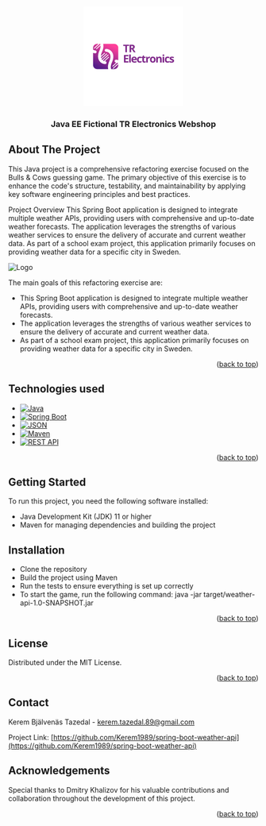 <!-- Improved compatibility of back to top link: See: https://github.com/othneildrew/Best-README-Template/pull/73 -->
<a name="readme-top"></a>
<!--
*** Thanks for checking out the Best-README-Template. If you have a suggestion
*** that would make this better, please fork the repo and create a pull request
*** or simply open an issue with the tag "enhancement".
*** Don't forget to give the project a star!
*** Thanks again! Now go create something AMAZING! :D
-->



<!-- PROJECT SHIELDS -->
<!--
*** I'm using markdown "reference style" links for readability.
*** Reference links are enclosed in brackets [ ] instead of parentheses ( ).
*** See the bottom of this document for the declaration of the reference variables
*** for contributors-url, forks-url, etc. This is an optional, concise syntax you may use.
*** https://www.markdownguide.org/basic-syntax/#reference-style-links
-->


<!-- PROJECT LOGO -->
<br />
<div align="center">
    <img src="src/main/resources/static/images/TR.png" alt="Logo" width="200" height="200">
  </a>

  <h3 align="center">Java EE Fictional TR Electronics Webshop</h3>
</div>

<!-- ABOUT THE PROJECT -->
## About The Project



This Java project is a comprehensive refactoring exercise focused on the Bulls & Cows guessing game. The primary objective of this exercise is to enhance the code's structure, testability, and maintainability by applying key software engineering principles and best practices.

Project Overview
This Spring Boot application is designed to integrate multiple weather APIs, providing users with comprehensive and up-to-date weather forecasts. The application leverages the strengths of various weather services to ensure the delivery of accurate and current weather data. As part of a school exam project, this application primarily focuses on providing weather data for a specific city in Sweden.

<div>
    <img src="images/pic.png" alt="Logo" width="512" height="416">
  </a>

The main goals of this refactoring exercise are:

* This Spring Boot application is designed to integrate multiple weather APIs, providing users with comprehensive and up-to-date weather forecasts. 
* The application leverages the strengths of various weather services to ensure the delivery of accurate and current weather data. 
* As part of a school exam project, this application primarily focuses on providing weather data for a specific city in Sweden.

<p align="right">(<a href="#readme-top">back to top</a>)</p>


<!-- TECHNOLOGIES USED -->
## Technologies used
* [![Java][Java.com]][Java-url]
* [![Spring Boot][SpringBoot.com]][SpringBoot-url]
* [![JSON][JSON.com]][JSON-url]
* [![Maven][Maven.com]][Maven-url]
* [![REST API][RestAPI.com]][RestAPI-url]



<p align="right">(<a href="#readme-top">back to top</a>)</p>



<!-- GETTING STARTED -->
## Getting Started

To run this project, you need the following software installed:

* Java Development Kit (JDK) 11 or higher
* Maven for managing dependencies and building the project

## Installation
* Clone the repository
* Build the project using Maven
* Run the tests to ensure everything is set up correctly
* To start the game, run the following command: java -jar target/weather-api-1.0-SNAPSHOT.jar

<p align="right">(<a href="#readme-top">back to top</a>)</p>

<!-- LICENSE -->
## License
Distributed under the MIT License.

<p align="right">(<a href="#readme-top">back to top</a>)</p>

<!-- CONTACT -->
## Contact
Kerem Bjälvenäs Tazedal - kerem.tazedal.89@gmail.com

Project Link: [https://github.com/Kerem1989/spring-boot-weather-api](https://github.com/Kerem1989/spring-boot-weather-api)

<!-- ACKNOWLEDGEMENTS -->
## Acknowledgements

Special thanks to Dmitry Khalizov for his valuable contributions and collaboration throughout the development of this project.


<p align="right">(<a href="#readme-top">back to top</a>)</p>


<!-- MARKDOWN LINKS & IMAGES -->
<!-- https://www.markdownguide.org/basic-syntax/#reference-style-links -->
[contributors-shield]: https://img.shields.io/github/contributors/othneildrew/Best-README-Template.svg?style=for-the-badge
[contributors-url]: https://github.com/othneildrew/Best-README-Template/graphs/contributors
[forks-shield]: https://img.shields.io/github/forks/othneildrew/Best-README-Template.svg?style=for-the-badge
[forks-url]: https://github.com/othneildrew/Best-README-Template/network/members
[stars-shield]: https://img.shields.io/github/stars/othneildrew/Best-README-Template.svg?style=for-the-badge
[stars-url]: https://github.com/othneildrew/Best-README-Template/stargazers
[issues-shield]: https://img.shields.io/github/issues/othneildrew/Best-README-Template.svg?style=for-the-badge
[issues-url]: https://github.com/othneildrew/Best-README-Template/issues
[license-shield]: https://img.shields.io/github/license/othneildrew/Best-README-Template.svg?style=for-the-badge
[license-url]: https://github.com/othneildrew/Best-README-Template/blob/master/LICENSE.txt
[linkedin-shield]: https://img.shields.io/badge/-LinkedIn-black.svg?style=for-the-badge&logo=linkedin&colorB=555
[linkedin-url]: https://linkedin.com/in/othneildrew
[product-screenshot]: images/screenshot.png
[Next.js]: https://img.shields.io/badge/next.js-000000?style=for-the-badge&logo=nextdotjs&logoColor=white
[Next-url]: https://nextjs.org/
[Java.com]: https://img.shields.io/badge/Java-007396?style=for-the-badge&logo=java&logoColor=white
[Java-url]: https://www.java.com
[MySQL.com]: https://img.shields.io/badge/MySQL-4479A1?style=for-the-badge&logo=mysql&logoColor=white
[MySQL-url]: https://www.mysql.com
[JSON.com]: https://img.shields.io/badge/JSON-000000?style=for-the-badge&logo=json&logoColor=white
[JSON-url]: https://www.json.org
[Maven.com]: https://img.shields.io/badge/Maven-C71A36?style=for-the-badge&logo=apache-maven&logoColor=white
[Maven-url]: https://maven.apache.org
[SpringBoot.com]: https://img.shields.io/badge/Spring_Boot-6DB33F?style=for-the-badge&logo=spring-boot&logoColor=white
[SpringBoot-url]: https://spring.io/projects/spring-boot
[RestAPI.com]: https://img.shields.io/badge/REST_API-FF5733?style=for-the-badge&logo=rest&logoColor=white
[RestAPI-url]: https://restfulapi.net


